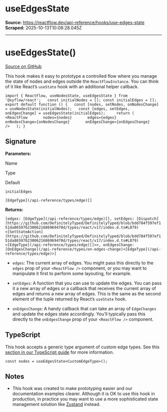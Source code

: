 # useEdgesState

**Source:** https://reactflow.dev/api-reference/hooks/use-edges-state
**Scraped:** 2025-10-13T10:08:28.045Z

---

# useEdgesState()

[Source on GitHub](https://github.com/xyflow/xyflow/blob/main/packages/react/src/hooks/useNodesEdgesState.ts) 

This hook makes it easy to prototype a controlled flow where you manage the state of nodes and edges outside the `ReactFlowInstance`. You can think of it like React’s `useState` hook with an additional helper callback.

`import { ReactFlow, useNodesState, useEdgesState } from '@xyflow/react';   const initialNodes = []; const initialEdges = [];   export default function () {   const [nodes, setNodes, onNodesChange] = useNodesState(initialNodes);   const [edges, setEdges, onEdgesChange] = useEdgesState(initialEdges);     return (     <ReactFlow       nodes={nodes}       edges={edges}       onNodesChange={onNodesChange}       onEdgesChange={onEdgesChange}     />   ); }`

## Signature[](#signature)

**Parameters:**

Name

Type

Default

[](#initialedges)`initialEdges`

`[EdgeType](/api-reference/types/edge)[]`

**Returns:**

[](#returns)`[edges: [EdgeType](/api-reference/types/edge)[], setEdges: [Dispatch](https://github.com/DefinitelyTyped/DefinitelyTyped/blob/bdd784f597ef151da8659762300621686969470d/types/react/v17/index.d.ts#L879)<[SetStateAction](https://github.com/DefinitelyTyped/DefinitelyTyped/blob/bdd784f597ef151da8659762300621686969470d/types/react/v17/index.d.ts#L879)<[EdgeType](/api-reference/types/edge)[]>>, onEdgesChange: [OnEdgesChange](/api-reference/types/on-edges-change)<[EdgeType](/api-reference/types/edge)>]`

*   `edges`: The current array of edges. You might pass this directly to the `edges` prop of your `<ReactFlow />` component, or you may want to manipulate it first to perform some layouting, for example.
    
*   `setEdges`: A function that you can use to update the edges. You can pass it a new array of edges or a callback that receives the current array of edges and returns a new array of edges. This is the same as the second element of the tuple returned by React’s `useState` hook.
    
*   `onEdgesChange`: A handy callback that can take an array of `EdgeChanges` and update the edges state accordingly. You’ll typically pass this directly to the `onEdgesChange` prop of your `<ReactFlow />` component.
    

## TypeScript[](#typescript)

This hook accepts a generic type argument of custom edge types. See this [section in our TypeScript guide](/learn/advanced-use/typescript#nodetype-edgetype-unions) for more information.

`const nodes = useEdgesState<CustomEdgeType>();`

## Notes[](#notes)

*   This hook was created to make prototyping easier and our documentation examples clearer. Although it is OK to use this hook in production, in practice you may want to use a more sophisticated state management solution like [Zustand](/docs/guides/state-management) instead.